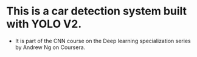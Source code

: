 # This is a car detection system built with YOLO V2.
- It is part of the CNN course on the Deep learning specialization series by Andrew Ng on Coursera.